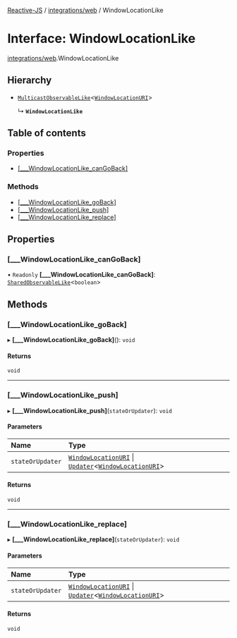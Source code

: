 [Reactive-JS](../README.md) / [integrations/web](../modules/integrations_web.md) / WindowLocationLike

# Interface: WindowLocationLike

[integrations/web](../modules/integrations_web.md).WindowLocationLike

## Hierarchy

- [`MulticastObservableLike`](types.MulticastObservableLike.md)<[`WindowLocationURI`](integrations_web.WindowLocationURI.md)\>

  ↳ **`WindowLocationLike`**

## Table of contents

### Properties

- [[\_\_\_WindowLocationLike\_canGoBack]](integrations_web.WindowLocationLike.md#[___windowlocationlike_cangoback])

### Methods

- [[\_\_\_WindowLocationLike\_goBack]](integrations_web.WindowLocationLike.md#[___windowlocationlike_goback])
- [[\_\_\_WindowLocationLike\_push]](integrations_web.WindowLocationLike.md#[___windowlocationlike_push])
- [[\_\_\_WindowLocationLike\_replace]](integrations_web.WindowLocationLike.md#[___windowlocationlike_replace])

## Properties

### [\_\_\_WindowLocationLike\_canGoBack]

• `Readonly` **[\_\_\_WindowLocationLike\_canGoBack]**: [`SharedObservableLike`](types.SharedObservableLike.md)<`boolean`\>

## Methods

### [\_\_\_WindowLocationLike\_goBack]

▸ **[___WindowLocationLike_goBack]**(): `void`

#### Returns

`void`

___

### [\_\_\_WindowLocationLike\_push]

▸ **[___WindowLocationLike_push]**(`stateOrUpdater`): `void`

#### Parameters

| Name | Type |
| :------ | :------ |
| `stateOrUpdater` | [`WindowLocationURI`](integrations_web.WindowLocationURI.md) \| [`Updater`](../modules/functions.md#updater)<[`WindowLocationURI`](integrations_web.WindowLocationURI.md)\> |

#### Returns

`void`

___

### [\_\_\_WindowLocationLike\_replace]

▸ **[___WindowLocationLike_replace]**(`stateOrUpdater`): `void`

#### Parameters

| Name | Type |
| :------ | :------ |
| `stateOrUpdater` | [`WindowLocationURI`](integrations_web.WindowLocationURI.md) \| [`Updater`](../modules/functions.md#updater)<[`WindowLocationURI`](integrations_web.WindowLocationURI.md)\> |

#### Returns

`void`
